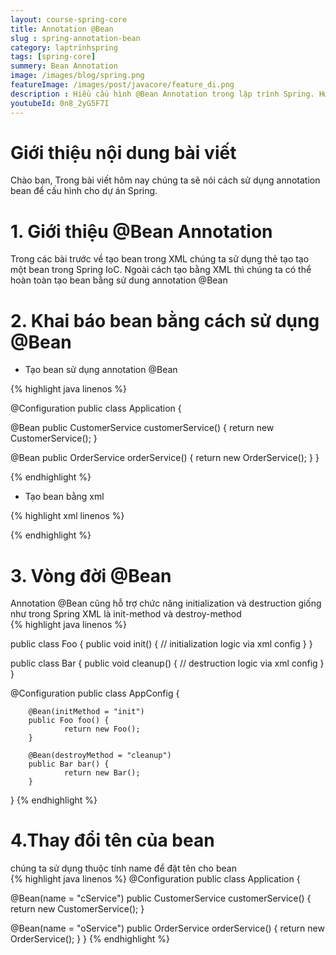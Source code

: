 ```yaml
---
layout: course-spring-core
title: Annotation @Bean
slug : spring-annotation-bean
category: laptrinhspring
tags: [spring-core]
summery: Bean Annotation
image: /images/blog/spring.png
featureImage: /images/post/javacore/feature_di.png
description : Hiều cấu hình @Bean Annotation trong lập trình Spring. Hướng dẫn sử dụng @Bean Annotation trong lập trình Spring.
youtubeId: 0n8_2yG5F7I
---
```


# **Giới thiệu nội dung bài viết**

Chào bạn, Trong bài viết hôm nay chúng ta sẽ nói cách sử dụng annotation bean để cấu hình cho dự án Spring.
 

# **1. Giới thiệu @Bean Annotation**

Trong các bài trước về tạo bean trong XML chúng ta sử dụng thẻ <bean /> tạo tạo một bean trong Spring IoC. Ngoài cách tạo bằng XML thì chúng ta có thể hoàn toàn tạo bean bằng sử dung annotation @Bean

# **2. Khai báo bean bằng cách sử dụng @Bean**


- Tạo bean sử dụng annotation @Bean

{% highlight java linenos %}

@Configuration
public class Application {

 @Bean
 public CustomerService customerService() {
  return new CustomerService();
 }
 
 @Bean
 public OrderService orderService() {
  return new OrderService();
 }
}

{% endhighlight %}

- Tạo bean bằng xml

{% highlight xml linenos %}

<beans>
        <bean id="customerService" class="com.companyname.projectname.CustomerService"/>
        <bean id="orderService" class="com.companyname.projectname.OrderService"/>
</beans>

{% endhighlight %}

# **3. Vòng đời @Bean**

Annotation @Bean cũng hỗ trợ chức năng initialization và destruction giống như trong Spring XML là init-method và destroy-method
<br>
{% highlight java linenos %}

public class Foo {
        public void init() {
                // initialization logic via xml config
        }
}

public class Bar {
        public void cleanup() {
                // destruction logic via xml config
        }
}

@Configuration
public class AppConfig {

        @Bean(initMethod = "init")
        public Foo foo() {
                return new Foo();
        }

        @Bean(destroyMethod = "cleanup")
        public Bar bar() {
                return new Bar();
        }

}
{% endhighlight %}

# **4.Thay đổi tên của bean**

chúng ta sử dụng thuộc tính name để đặt tên cho bean
<br>
{% highlight java linenos %}
@Configuration
public class Application {

 @Bean(name = "cService")
 public CustomerService customerService() {
  return new CustomerService();
 }
 
 @Bean(name = "oService")
 public OrderService orderService() {
  return new OrderService();
 }
}
{% endhighlight %}

















